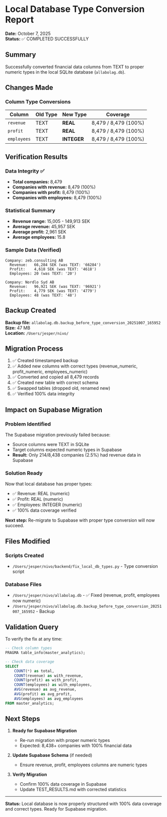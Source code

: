 # Local Database Type Conversion Report

**Date:** October 7, 2025  
**Status:** ✅ COMPLETED SUCCESSFULLY

## Summary

Successfully converted financial data columns from TEXT to proper numeric types in the local SQLite database (`allabolag.db`).

## Changes Made

### Column Type Conversions
| Column | Old Type | New Type | Coverage |
|--------|----------|----------|----------|
| `revenue` | TEXT | **REAL** | 8,479 / 8,479 (100%) |
| `profit` | TEXT | **REAL** | 8,479 / 8,479 (100%) |
| `employees` | TEXT | **INTEGER** | 8,479 / 8,479 (100%) |

## Verification Results

### Data Integrity ✅
- **Total companies:** 8,479
- **Companies with revenue:** 8,479 (100%)
- **Companies with profit:** 8,479 (100%)
- **Companies with employees:** 8,479 (100%)

### Statistical Summary
- **Revenue range:** 15,005 - 149,913 SEK
- **Average revenue:** 45,957 SEK
- **Average profit:** 2,961 SEK
- **Average employees:** 15.8

### Sample Data (Verified)
```
Company: zeb.consulting AB
  Revenue:   66,284 SEK (was TEXT: '66284')
  Profit:    4,618 SEK (was TEXT: '4618')
  Employees: 20 (was TEXT: '20')

Company: Nordlo Syd AB
  Revenue:   96,921 SEK (was TEXT: '96921')
  Profit:    4,779 SEK (was TEXT: '4779')
  Employees: 48 (was TEXT: '48')
```

## Backup Created

**Backup file:** `allabolag.db.backup_before_type_conversion_20251007_165952`  
**Size:** 47 MB  
**Location:** `/Users/jesper/nivo/`

## Migration Process

1. ✅ Created timestamped backup
2. ✅ Added new columns with correct types (revenue_numeric, profit_numeric, employees_numeric)
3. ✅ Converted and copied all 8,479 records
4. ✅ Created new table with correct schema
5. ✅ Swapped tables (dropped old, renamed new)
6. ✅ Verified 100% data integrity

## Impact on Supabase Migration

### Problem Identified
The Supabase migration previously failed because:
- Source columns were TEXT in SQLite
- Target columns expected numeric types in Supabase
- **Result:** Only 214/8,438 companies (2.5%) had revenue data in Supabase

### Solution Ready
Now that local database has proper types:
- ✅ Revenue: REAL (numeric)
- ✅ Profit: REAL (numeric)
- ✅ Employees: INTEGER (numeric)
- ✅ 100% data coverage verified

**Next step:** Re-migrate to Supabase with proper type conversion will now succeed.

## Files Modified

### Scripts Created
- `/Users/jesper/nivo/backend/fix_local_db_types.py` - Type conversion script

### Database Files
- `/Users/jesper/nivo/allabolag.db` - ✅ Fixed (revenue, profit, employees now numeric)
- `/Users/jesper/nivo/allabolag.db.backup_before_type_conversion_20251007_165952` - Backup

## Validation Query

To verify the fix at any time:
```sql
-- Check column types
PRAGMA table_info(master_analytics);

-- Check data coverage
SELECT 
    COUNT(*) as total,
    COUNT(revenue) as with_revenue,
    COUNT(profit) as with_profit,
    COUNT(employees) as with_employees,
    AVG(revenue) as avg_revenue,
    AVG(profit) as avg_profit,
    AVG(employees) as avg_employees
FROM master_analytics;
```

## Next Steps

1. **Ready for Supabase Migration** 
   - Re-run migration with proper numeric types
   - Expected: 8,438+ companies with 100% financial data
   
2. **Update Supabase Schema** (if needed)
   - Ensure revenue, profit, employees columns are numeric types
   
3. **Verify Migration**
   - Confirm 100% data coverage in Supabase
   - Update TEST_RESULTS.md with corrected statistics

---

**Status:** Local database is now properly structured with 100% data coverage and correct types. Ready for Supabase migration.

